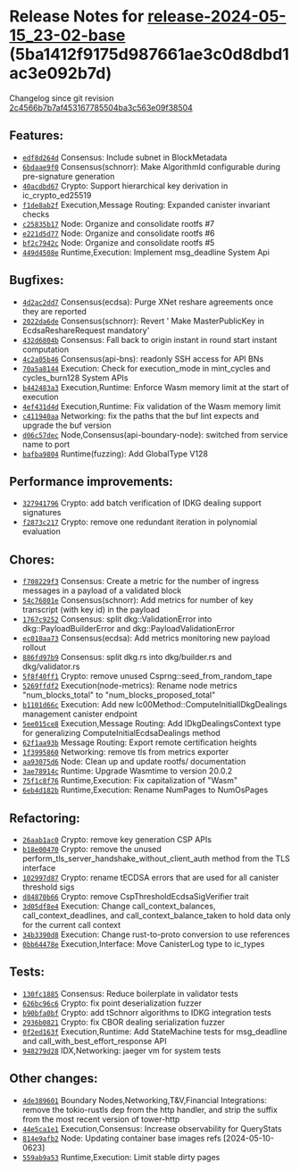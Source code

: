 Release Notes for [**release-2024-05-15\_23-02-base**](https://github.com/dfinity/ic/tree/release-2024-05-15_23-02-base) (5ba1412f9175d987661ae3c0d8dbd1ac3e092b7d)
===================================================================================================================================================================

Changelog since git revision [2c4566b7b7af453167785504ba3c563e09f38504](https://dashboard.internetcomputer.org/release/2c4566b7b7af453167785504ba3c563e09f38504)

Features:
---------

* [`edf8d264d`](https://github.com/dfinity/ic/commit/edf8d264d) Consensus: Include subnet in BlockMetadata
* [`6bdaae9f0`](https://github.com/dfinity/ic/commit/6bdaae9f0) Consensus(schnorr): Make AlgorithmId configurable during pre-signature generation
* [`40acdbd67`](https://github.com/dfinity/ic/commit/40acdbd67) Crypto: Support hierarchical key derivation in ic\_crypto\_ed25519
* [`f1de8ab2f`](https://github.com/dfinity/ic/commit/f1de8ab2f) Execution,Message Routing: Expanded canister invariant checks
* [`c25835b17`](https://github.com/dfinity/ic/commit/c25835b17) Node: Organize and consolidate rootfs #7
* [`e221d5d77`](https://github.com/dfinity/ic/commit/e221d5d77) Node: Organize and consolidate rootfs #6
* [`bf2c7942c`](https://github.com/dfinity/ic/commit/bf2c7942c) Node: Organize and consolidate rootfs #5
* [`449d4508e`](https://github.com/dfinity/ic/commit/449d4508e) Runtime,Execution: Implement msg\_deadline System Api

Bugfixes:
---------

* [`4d2ac2dd7`](https://github.com/dfinity/ic/commit/4d2ac2dd7) Consensus(ecdsa): Purge XNet reshare agreements once they are reported
* [`2022da6de`](https://github.com/dfinity/ic/commit/2022da6de) Consensus(schnorr): Revert ' Make MasterPublicKey in EcdsaReshareRequest mandatory'
* [`432d6804b`](https://github.com/dfinity/ic/commit/432d6804b) Consensus: Fall back to origin instant in round start instant computation
* [`4c2a05b46`](https://github.com/dfinity/ic/commit/4c2a05b46) Consensus(api-bns): readonly SSH access for API BNs
* [`70a5a8144`](https://github.com/dfinity/ic/commit/70a5a8144) Execution: Check for execution\_mode in mint\_cycles and cycles\_burn128 System APIs
* [`b442483a3`](https://github.com/dfinity/ic/commit/b442483a3) Execution,Runtime: Enforce Wasm memory limit at the start of execution
* [`4ef431d4d`](https://github.com/dfinity/ic/commit/4ef431d4d) Execution,Runtime: Fix validation of the Wasm memory limit
* [`c411940aa`](https://github.com/dfinity/ic/commit/c411940aa) Networking: fix the paths that the buf lint expects and upgrade the buf version
* [`d06c57dec`](https://github.com/dfinity/ic/commit/d06c57dec) Node,Consensus(api-boundary-node): switched from service name to port
* [`bafba9804`](https://github.com/dfinity/ic/commit/bafba9804) Runtime(fuzzing): Add GlobalType V128

Performance improvements:
-------------------------

* [`327941796`](https://github.com/dfinity/ic/commit/327941796) Crypto: add batch verification of IDKG dealing support signatures
* [`f2873c217`](https://github.com/dfinity/ic/commit/f2873c217) Crypto: remove one redundant iteration in polynomial evaluation

Chores:
-------

* [`f708229f3`](https://github.com/dfinity/ic/commit/f708229f3) Consensus: Create a metric for the number of ingress messages in a payload of a validated block
* [`54c76801e`](https://github.com/dfinity/ic/commit/54c76801e) Consensus(schnorr): Add metrics for number of key transcript (with key id) in the payload
* [`1767c9252`](https://github.com/dfinity/ic/commit/1767c9252) Consensus: split dkg::ValidationError into dkg::PayloadBuilderError and dkg::PayloadValidationError
* [`ec010aa73`](https://github.com/dfinity/ic/commit/ec010aa73) Consensus(ecdsa): Add metrics monitoring new payload rollout
* [`886fd97b9`](https://github.com/dfinity/ic/commit/886fd97b9) Consensus: split dkg.rs into dkg/builder.rs and dkg/validator.rs
* [`5f8f40ff1`](https://github.com/dfinity/ic/commit/5f8f40ff1) Crypto: remove unused Csprng::seed\_from\_random\_tape
* [`5269ffdf2`](https://github.com/dfinity/ic/commit/5269ffdf2) Execution(node-metrics): Rename node metrics "num\_blocks\_total" to "num\_blocks\_proposed\_total"
* [`b1101d66c`](https://github.com/dfinity/ic/commit/b1101d66c) Execution: Add new Ic00Method::ComputeInitialIDkgDealings management canister endpoint
* [`5ee015ce8`](https://github.com/dfinity/ic/commit/5ee015ce8) Execution,Message Routing: Add IDkgDealingsContext type for generalizing ComputeInitialEcdsaDealings method
* [`62f1aa93b`](https://github.com/dfinity/ic/commit/62f1aa93b) Message Routing: Export remote certification heights
* [`1f3995860`](https://github.com/dfinity/ic/commit/1f3995860) Networking: remove tls from metrics exporter
* [`aa93075d6`](https://github.com/dfinity/ic/commit/aa93075d6) Node: Clean up and update rootfs/ documentation
* [`3ae78914c`](https://github.com/dfinity/ic/commit/3ae78914c) Runtime: Upgrade Wasmtime to version 20.0.2
* [`75f1c8f76`](https://github.com/dfinity/ic/commit/75f1c8f76) Runtime,Execution: Fix capitalization of "Wasm"
* [`6eb4d182b`](https://github.com/dfinity/ic/commit/6eb4d182b) Runtime,Execution: Rename NumPages to NumOsPages

Refactoring:
------------

* [`26aab1ac0`](https://github.com/dfinity/ic/commit/26aab1ac0) Crypto: remove key generation CSP APIs
* [`b18e00470`](https://github.com/dfinity/ic/commit/b18e00470) Crypto: remove the unused perform\_tls\_server\_handshake\_without\_client\_auth method from the TLS interface
* [`102997d87`](https://github.com/dfinity/ic/commit/102997d87) Crypto: rename tECDSA errors that are used for all canister threshold sigs
* [`d84870b66`](https://github.com/dfinity/ic/commit/d84870b66) Crypto: remove CspThresholdEcdsaSigVerifier trait
* [`3d05df8e4`](https://github.com/dfinity/ic/commit/3d05df8e4) Execution: Change call\_context\_balances, call\_context\_deadlines, and call\_context\_balance\_taken to hold data only for the current call context
* [`34b3390d8`](https://github.com/dfinity/ic/commit/34b3390d8) Execution: Change rust-to-proto conversion to use references
* [`0bb64478e`](https://github.com/dfinity/ic/commit/0bb64478e) Execution,Interface: Move CanisterLog type to ic\_types

Tests:
------

* [`130fc1885`](https://github.com/dfinity/ic/commit/130fc1885) Consensus: Reduce boilerplate in validator tests
* [`626bc96c6`](https://github.com/dfinity/ic/commit/626bc96c6) Crypto: fix point deserialization fuzzer
* [`b90bfa0bf`](https://github.com/dfinity/ic/commit/b90bfa0bf) Crypto: add tSchnorr algorithms to IDKG integration tests
* [`2936b0821`](https://github.com/dfinity/ic/commit/2936b0821) Crypto: fix CBOR dealing serialization fuzzer
* [`0f2ed163f`](https://github.com/dfinity/ic/commit/0f2ed163f) Execution,Runtime: Add StateMachine tests for msg\_deadline and call\_with\_best\_effort\_response API
* [`948279d28`](https://github.com/dfinity/ic/commit/948279d28) IDX,Networking: jaeger vm for system tests

Other changes:
--------------

* [`4de389601`](https://github.com/dfinity/ic/commit/4de389601) Boundary Nodes,Networking,T&V,Financial Integrations: remove the tokio-rustls dep from the http handler, and strip the suffix from the most recent version of tower-http
* [`44e5ca1e1`](https://github.com/dfinity/ic/commit/44e5ca1e1) Execution,Consensus: Increase observability for QueryStats
* [`814e9afb2`](https://github.com/dfinity/ic/commit/814e9afb2) Node: Updating container base images refs [2024-05-10-0623]
* [`559ab9a53`](https://github.com/dfinity/ic/commit/559ab9a53) Runtime,Execution: Limit stable dirty pages
